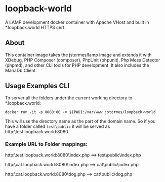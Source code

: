 # loopback-world
A LAMP development docker container with Apache VHost and built in *.loopback.world HTTPS cert.
 
 ## About
 
 This container image takes the jstormes/lamp image and extends it with XDebug, PHP Composer (composer), PhpUnit 
 (phpunit), Php Mess Detector (phpmd), and other CLI tools for PHP development.  It also includes the MariaDb Client.
 
 ## Usage Examples CLI
 
 To server all the folders under the current working directory to *.loopback.world:
 
 ```docker run -it -p 8080:80 -v ${PWD}:/var/www jstormes/loopback-world```
 
 This will use the directory name as the part of the domain name.  So if you have a folder called ```test\public``` 
 it will be served as http:\\test.loopback.world:8080.  
 
 ### Example URL to Folder mappings:
 
 http:\\test.loopback.world:8080\index.php  ==> test\public\index.php
 
 http:\\cat.loopback.world:8080\index.php ==> cat\public\index.php
 
 http:\\cat.loopback.world:8080\dog.php ==> cat\public\dog.php
 
 